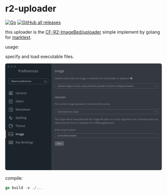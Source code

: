 # r2-uploader
[![Go](https://github.com/nagaame/r2-uploader/actions/workflows/go.yml/badge.svg)](https://github.com/nagaame/r2-uploader/actions/workflows/go.yml)
[![GitHub all releases](https://img.shields.io/github/downloads/nagaame/r2-uploader/total.svg)](https://github.com/nagaame/r2-uploader/releases/latest)

this uploader is the [CF-R2-ImageBed/uploader](https://github.com/cmj2002/CF-R2-ImageBed/tree/main/uploader) simple implement by golang for [marktext](https://github.com/marktext/marktext).

usage:

specify and load executable files.

![](./7f6690f0df6b351707549a93a14a65e44cc86c56.png)

compile:

```go
go build -v ./...
```
